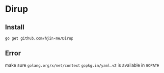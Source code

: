 # Dirup


## Install

`go get github.com/hjin-me/Dirup`

## Error

make sure `golang.org/x/net/context` `gopkg.in/yaml.v2` is available in `GOPATH`